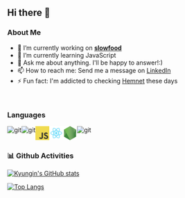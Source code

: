 ## Hi there 👋

### About Me
- 🔭 I’m currently working on **[slowfood](https://github.com/KyunginNa/slowfood_client_team2_october2020)**
- 🌱 I’m currently learning JavaScript
- 💬 Ask me about anything. I'll be happy to answer!:)
- 📫 How to reach me: Send me a message on [LinkedIn](https://www.linkedin.com/in/kyungin/)
- ⚡ Fun fact: I'm addicted to checking [Hemnet](https://www.hemnet.se/) these days

<br />

### Languages
<a href="https://www.ruby-lang.org/" target="_blank"> <img src="https://www.vectorlogo.zone/logos/ruby-lang/ruby-lang-icon.svg" align="left" alt="git" height='32px'/> </a>
<a href="https://rubyonrails.org/" target="_blank"> <img src="https://rubyonrails.org/images/rails-logo.svg" align="left" alt="git" height='32px'/> </a>
<a href="https://developer.mozilla.org/en-US/docs/Web/JavaScript" target="_blank"> <img align="left" alt="JavaScript" height ="32px"  src="https://raw.githubusercontent.com/github/explore/80688e429a7d4ef2fca1e82350fe8e3517d3494d/topics/javascript/javascript.png"> </a>
<a href="https://reactjs.org/" target="_blank"> <img align="left" alt="React" height ="32px" src="https://raw.githubusercontent.com/github/explore/80688e429a7d4ef2fca1e82350fe8e3517d3494d/topics/react/react.png"></a>
<a href="https://nodejs.org" target="_blank"><img align="left" alt="Node.js" height ="32px" src="https://raw.githubusercontent.com/github/explore/80688e429a7d4ef2fca1e82350fe8e3517d3494d/topics/nodejs/nodejs.png"></a>
<a href="https://git-scm.com/" target="_blank"> <img src="https://www.vectorlogo.zone/logos/git-scm/git-scm-icon.svg" align="left" alt="git" height='32px'/> </a>

<br />
<br />

### 📊 Github Activities
[![Kyungin's GitHub stats](https://github-readme-stats.vercel.app/api?username=KyunginNa&count_private=true&show_icons=true)](https://github.com/anuraghazra/github-readme-stats)

[![Top Langs](https://github-readme-stats.vercel.app/api/top-langs/?username=KyunginNa&layout=compact)](https://github.com/anuraghazra/github-readme-stats)
